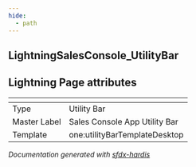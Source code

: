 ```yaml
---
hide:
  - path
---
```


## LightningSalesConsole_UtilityBar

## Lightning Page attributes

|<!-- -->|<!-- -->|
|:---|:---|
|Type| Utility Bar|
|Master Label|Sales Console App Utility Bar|
|Template|one:utilityBarTemplateDesktop|




<!-- Page description -->


_Documentation generated with [sfdx-hardis](https://sfdx-hardis.cloudity.com)_
